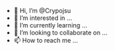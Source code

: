 - 👋 Hi, I’m @Crypojsu
- 👀 I’m interested in ...
- 🌱 I’m currently learning ...
- 💞️ I’m looking to collaborate on ...
- 📫 How to reach me ...

<!---
Crypojsu/Crypojsu is a ✨ special ✨ repository because its `README.md` (this file) appears on your GitHub profile.
You can click the Preview link to take a look at your changes.
--->
